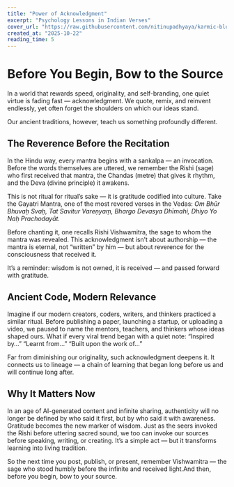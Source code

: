 ```yaml
---
title: "Power of Acknowledgment"
excerpt: "Psychology Lessons in Indian Verses"
cover_url: "https://raw.githubusercontent.com/nitinupadhyaya/karmic-blog-content/main/blogs/Bowing.png"
created_at: "2025-10-22"
reading_time: 5 
---
```


# Before You Begin, Bow to the Source

In a world that rewards speed, originality, and self-branding, one quiet virtue is fading fast — acknowledgment.
We quote, remix, and reinvent endlessly, yet often forget the shoulders on which our ideas stand.  

Our ancient traditions, however, teach us something profoundly different.   

## The Reverence Before the Recitation

In the Hindu way, every mantra begins with a sankalpa — an invocation. Before the words themselves are uttered, we remember the Rishi (sage) who first received that mantra, the Chandas (metre) that gives it rhythm, and the Deva (divine principle) it awakens.  

This is not ritual for ritual’s sake — it is gratitude codified into culture.
Take the Gayatri Mantra, one of the most revered verses in the Vedas:
*Om Bhūr Bhuvaḥ Svaḥ,
Tat Savitur Vareṇyaṃ,
Bhargo Devasya Dhīmahi,
Dhiyo Yo Naḥ Prachodayāt.*

Before chanting it, one recalls Rishi Vishwamitra, the sage to whom the mantra was revealed. This acknowledgment isn’t about authorship — the mantra is eternal, not “written” by him — but about reverence for the consciousness that received it.

It’s a reminder: wisdom is not owned, it is received — and passed forward with gratitude.

## Ancient Code, Modern Relevance

Imagine if our modern creators, coders, writers, and thinkers practiced a similar ritual.
Before publishing a paper, launching a startup, or uploading a video, we paused to name the mentors, teachers, and thinkers whose ideas shaped ours.
What if every viral trend began with a quiet note:
“Inspired by…”
“Learnt from…”
“Built upon the work of…”

Far from diminishing our originality, such acknowledgment deepens it. It connects us to lineage — a chain of learning that began long before us and will continue long after.

## Why It Matters Now
In an age of AI-generated content and infinite sharing, authenticity will no longer be defined by who said it first, but by who said it with awareness.
Gratitude becomes the new marker of wisdom. Just as the seers invoked the Rishi before uttering sacred sound, we too can invoke our sources before speaking, writing, or creating. It’s a simple act — but it transforms learning into living tradition.

So the next time you post, publish, or present, remember Vishwamitra — the sage who stood humbly before the infinite and received light.And then, before you begin, bow to your source.

